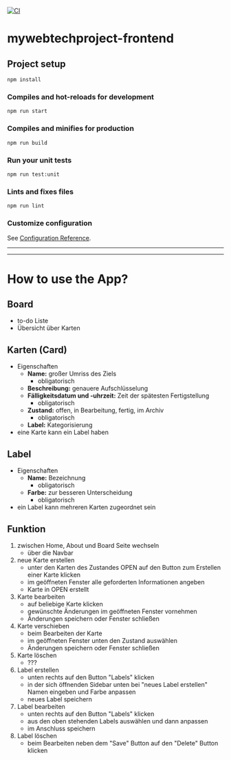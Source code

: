 [![CI](https://github.com/KochSebastianHTW/mywebtechproject-frontend/actions/workflows/ci.yml/badge.svg)](https://github.com/KochSebastianHTW/mywebtechproject-frontend/actions/workflows/ci.yml)

# mywebtechproject-frontend

## Project setup
```
npm install
```

### Compiles and hot-reloads for development
```
npm run start
```

### Compiles and minifies for production
```
npm run build
```

### Run your unit tests
```
npm run test:unit
```

### Lints and fixes files
```
npm run lint
```

### Customize configuration
See [Configuration Reference](https://cli.vuejs.org/config/).

---

---
# How to use the App?

## Board

* to-do Liste
* Übersicht über Karten

## Karten (Card)

* Eigenschaften
  * **Name:** großer Umriss des Ziels
    * obligatorisch
  * **Beschreibung:** genauere Aufschlüsselung
  * **Fälligkeitsdatum und -uhrzeit:** Zeit der spätesten Fertigstellung
    * obligatorisch
  * **Zustand:** offen, in Bearbeitung, fertig, im Archiv
    * obligatorisch
  * **Label:** Kategorisierung
* eine Karte kann ein Label haben

## Label

* Eigenschaften
  * **Name:** Bezeichnung
    * obligatorisch
  * **Farbe:** zur besseren Unterscheidung
    * obligatorisch
* ein Label kann mehreren Karten zugeordnet sein

## Funktion

1. zwischen Home, About und Board Seite wechseln
   * über die Navbar
2. neue Karte erstellen
   * unter den Karten des Zustandes OPEN auf den Button zum Erstellen einer Karte klicken
   * im geöffneten Fenster alle geforderten Informationen angeben
   * Karte in OPEN erstellt
3. Karte bearbeiten
   * auf beliebige Karte klicken
   * gewünschte Änderungen im geöffneten Fenster vornehmen
   * Änderungen speichern oder Fenster schließen
4. Karte verschieben
   * beim Bearbeiten der Karte
   * im geöffneten Fenster unten den Zustand auswählen
   * Änderungen speichern oder Fenster schließen
5. Karte löschen
   * ???
6. Label erstellen
   * unten rechts auf den Button "Labels" klicken
   * in der sich öffnenden Sidebar unten bei "neues Label erstellen" Namen eingeben und Farbe anpassen
   * neues Label speichern
7. Label bearbeiten
   * unten rechts auf den Button "Labels" klicken
   * aus den oben stehenden Labels auswählen und dann anpassen
   * im Anschluss speichern
8. Label löschen
   * beim Bearbeiten neben dem "Save" Button auf den "Delete" Button klicken
